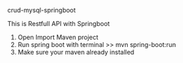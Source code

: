 crud-mysql-springboot

This is Restfull API with Springboot

1. Open Import Maven project
2. Run spring boot with terminal >> mvn spring-boot:run
3. Make sure your maven already installed

